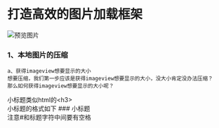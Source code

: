 # 打造高效的图片加载框架

![预览图片](https://github.com/Demigirlz/network_imageloader_with_diskcache/blob/master/a.gif "预览图片")

### 1、本地图片的压缩
    a、获得imageview想要显示的大小
    想要压缩，我们第一步应该是获得imageview想要显示的大小，没大小肯定没办法压缩？
    那么如何获得imageview想要显示的大小呢？
  小标题类似html的\<h3\><br />
  小标题的格式如下 ### 小标题<br />
  注意#和标题字符中间要有空格
